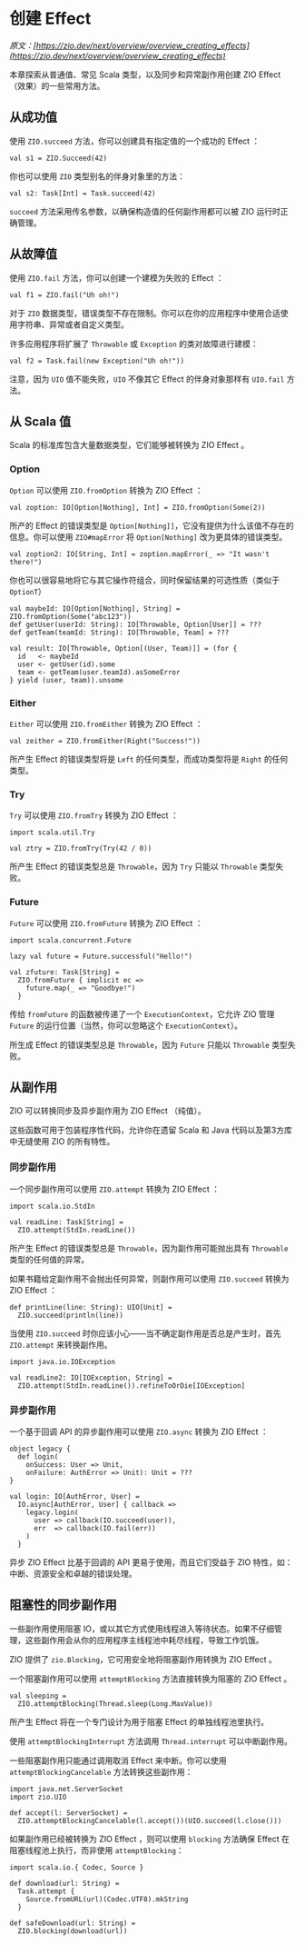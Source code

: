 # 创建 Effect 

*原文：[https://zio.dev/next/overview/overview_creating_effects](https://zio.dev/next/overview/overview_creating_effects)*

本章探索从普通值、常见 Scala 类型，以及同步和异常副作用创建 ZIO Effect（效果）的一些常用方法。

## 从成功值

使用 `ZIO.succeed` 方法，你可以创建具有指定值的一个成功的 Effect ：
```
val s1 = ZIO.Succeed(42)
```

你也可以使用 `ZIO` 类型别名的伴身对象里的方法：
```
val s2: Task[Int] = Task.succeed(42)
```

`succeed` 方法采用传名参数，以确保构造值的任何副作用都可以被 ZIO 运行时正确管理。

## 从故障值

使用 `ZIO.fail` 方法，你可以创建一个建模为失败的 Effect ：
```
val f1 = ZIO.fail("Uh oh!")
```

对于 `ZIO` 数据类型，错误类型不存在限制。你可以在你的应用程序中使用合适使用字符串、异常或者自定义类型。

许多应用程序将扩展了 `Throwable` 或 `Exception` 的类对故障进行建模：
```
val f2 = Task.fail(new Exception("Uh oh!"))
```

注意，因为 `UIO` 值不能失败，`UIO` 不像其它 Effect 的伴身对象那样有 `UIO.fail` 方法。

## 从 Scala 值

Scala 的标准库包含大量数据类型，它们能够被转换为 ZIO Effect 。

### Option

`Option` 可以使用 `ZIO.fromOption` 转换为 ZIO Effect ：
```
val zoption: IO[Option[Nothing], Int] = ZIO.fromOption(Some(2))
```

所产的 Effect 的错误类型是 `Option[Nothing]]`，它没有提供为什么该值不存在的信息。你可以使用 `ZIO#mapError` 将 `Option[Nothing]` 改为更具体的错误类型。
```
val zoption2: IO[String, Int] = zoption.mapError(_ => "It wasn't there!")
```

你也可以很容易地将它与其它操作符组合，同时保留结果的可选性质（类似于 `OptionT`）
```
val maybeId: IO[Option[Nothing], String] = ZIO.fromOption(Some("abc123"))
def getUser(userId: String): IO[Throwable, Option[User]] = ???
def getTeam(teamId: String): IO[Throwable, Team] = ???

val result: IO[Throwable, Option[(User, Team)]] = (for {
  id   <- maybeId
  user <- getUser(id).some
  team <- getTeam(user.teamId).asSomeError 
} yield (user, team)).unsome 
```

### Either

`Either` 可以使用 `ZIO.fromEither` 转换为 ZIO Effect ：
```
val zeither = ZIO.fromEither(Right("Success!"))
```

所产生 Effect 的错误类型将是 `Left` 的任何类型，而成功类型将是 `Right` 的任何类型。

### Try

`Try` 可以使用 `ZIO.fromTry` 转换为 ZIO Effect ：
```
import scala.util.Try

val ztry = ZIO.fromTry(Try(42 / 0))
```

所产生 Effect 的错误类型总是 `Throwable`，因为 `Try` 只能以 `Throwable` 类型失败。

### Future

`Future` 可以使用 `ZIO.fromFuture` 转换为 ZIO Effect ：
```
import scala.concurrent.Future

lazy val future = Future.successful("Hello!")

val zfuture: Task[String] =
  ZIO.fromFuture { implicit ec =>
    future.map(_ => "Goodbye!")
  }
```

传给 `fromFuture` 的函数被传递了一个 `ExecutionContext`，它允许 ZIO 管理 `Future` 的运行位置（当然，你可以忽略这个 `ExecutionContext`）。

所生成 Effect 的错误类型总是 `Throwable`，因为 `Future` 只能以 `Throwable` 类型失败。

## 从副作用

ZIO 可以转换同步及异步副作用为 ZIO Effect （纯值）。

这些函数可用于包装程序性代码，允许你在遗留 Scala 和 Java 代码以及第3方库中无缝使用 ZIO 的所有特性。

### 同步副作用

一个同步副作用可以使用 `ZIO.attempt` 转换为 ZIO Effect ：
```
import scala.io.StdIn

val readLine: Task[String] =
  ZIO.attempt(StdIn.readLine())
```

所产生 Effect 的错误类型总是 `Throwable`，因为副作用可能抛出具有 `Throwable` 类型的任何值的异常。

如果书籍给定副作用不会抛出任何异常，则副作用可以使用 `ZIO.succeed` 转换为 ZIO Effect ：
```
def printLine(line: String): UIO[Unit] =
  ZIO.succeed(println(line))
```

当使用 `ZIO.succeed` 时你应该小心——当不确定副作用是否总是产生时，首先 `ZIO.attempt` 来转换副作用。
```
import java.io.IOException

val readLine2: IO[IOException, String] =
  ZIO.attempt(StdIn.readLine()).refineToOrDie[IOException]
```

### 异步副作用

一个基于回调 API 的异步副作用可以使用 `ZIO.async` 转换为 ZIO Effect ：
```
object legacy {
  def login(
    onSuccess: User => Unit,
    onFailure: AuthError => Unit): Unit = ???
}

val login: IO[AuthError, User] =
  IO.async[AuthError, User] { callback =>
    legacy.login(
      user => callback(IO.succeed(user)),
      err  => callback(IO.fail(err))
    )
  }
```

异步 ZIO Effect 比基于回调的 API 更易于使用，而且它们受益于 ZIO 特性，如：中断、资源安全和卓越的错误处理。

## 阻塞性的同步副作用

一些副作用使用阻塞 IO，或以其它方式使用线程进入等待状态。如果不仔细管理，这些副作用会从你的应用程序主线程池中耗尽线程，导致工作饥饿。

ZIO 提供了 `zio.Blocking`，它可用安全地将阻塞副作用转换为 ZIO Effect 。

一个阻塞副作用可以使用 `attemptBlocking` 方法直接转换为阻塞的 ZIO Effect 。
```
val sleeping =
  ZIO.attemptBlocking(Thread.sleep(Long.MaxValue))
```

所产生 Effect 将在一个专门设计为用于阻塞 Effect 的单独线程池里执行。

使用 `attemptBlockingInterrupt` 方法调用 `Thread.interrupt` 可以中断副作用。 

一些阻塞副作用只能通过调用取消 Effect 来中断。你可以使用 `attemptBlockingCancelable` 方法转换这些副作用：
```
import java.net.ServerSocket
import zio.UIO

def accept(l: ServerSocket) =
  ZIO.attemptBlockingCancelable(l.accept())(UIO.succeed(l.close()))
```

如果副作用已经被转换为 ZIO Effect ，则可以使用 `blocking` 方法确保 Effect 在阻塞线程池上执行，而非使用 `attemptBlocking`：
```
import scala.io.{ Codec, Source }

def download(url: String) =
  Task.attempt {
    Source.fromURL(url)(Codec.UTF8).mkString
  }

def safeDownload(url: String) =
  ZIO.blocking(download(url))
```

